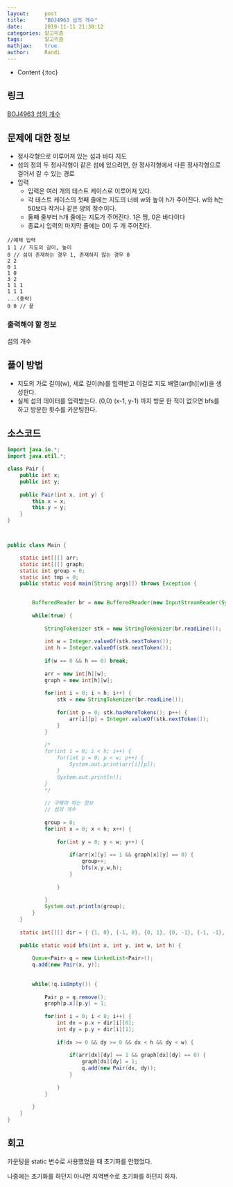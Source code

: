 ```yaml
---
layout:     post
title:      "BOJ4963 섬의 개수"
date:       2019-11-11 21:30:12
categories: 알고리즘
tags:       알고리즘
mathjax:    true
author:     Randi
---
```


* Content
{:toc}

## 링크

[BOJ4963 섬의 개수](https://www.acmicpc.net/problem/4963)



## 문제에 대한 정보

- 정사각형으로 이루어져 있는 섬과 바다 지도
- 섬의 정의 두 정사각형이 같은 섬에 있으려면, 한 정사각형에서 다른 정사각형으로 걸어서 갈 수 있는 경로
- 입력
  - 입력은 여러 개의 테스트 케이스로 이루어져 있다.
  - 각 테스트 케이스의 첫째 줄에는 지도의 너비 w와 높이 h가 주어진다. w와 h는 50보다 작거나 같은 양의 정수이다.
  - 둘째 줄부터 h개 줄에는 지도가 주어진다. 1은 땅, 0은 바다이다
  - 종료시 입력의 마지막 줄에는 0이 두 개 주어진다.

```text
//예제 입력
1 1 // 지도의 길이, 높이
0 // 섬이 존재하는 경우 1, 존재하지 않는 경우 0
2 2
0 1
1 0
3 2
1 1 1
1 1 1
...(중략)
0 0 // 끝
```
### 출력해야 할 정보

섬의 개수

## 풀이 방법

- 지도의 가로 길이(w), 세로 길이(h)를 입력받고 이걸로 지도 배열(arr[h][w])을 생성한다.
-  실제 섬의 데이터를 입력받는다.
(0,0) (x-1, y-1) 까지 방문 한 적이 없으면 bfs를 하고 방문한 횟수를 카운팅한다.

## 소스코드

```java
import java.io.*;
import java.util.*;

class Pair {
	public int x;
	public int y;
	
	public Pair(int x, int y) {
		this.x = x;
		this.y = y;
	}
}



public class Main {

	static int[][] arr;
	static int[][] graph;
	static int group = 0;
	static int tmp = 0;
    public static void main(String args[]) throws Exception {

    	
    	BufferedReader br = new BufferedReader(new InputStreamReader(System.in));
    	
    	while(true) {
	    
    		StringTokenizer stk = new StringTokenizer(br.readLine());
    		
    		int w = Integer.valueOf(stk.nextToken());
	    	int h = Integer.valueOf(stk.nextToken());
	    	
	    	if(w == 0 && h == 0) break;
	    	
	    	arr = new int[h][w];
	    	graph = new int[h][w];
	    	
	    	for(int i = 0; i < h; i++) {
	    		stk = new StringTokenizer(br.readLine());
	    		
	    		for(int p = 0; stk.hasMoreTokens(); p++) {
	    			arr[i][p] = Integer.valueOf(stk.nextToken());
	    		}
	    	}
	    	
	    	/*
	    	for(int i = 0; i < h; i++) {
	    		for(int p = 0; p < w; p++) {
	    			System.out.print(arr[i][p]);
	    		}
	    		System.out.println();
	    	}
	    	*/
	    	
	    	// 구해야 하는 정보
	    	// 섬의 개수
	    	
	    	group = 0;
	    	for(int x = 0; x < h; x++) {
	    		
	    		for(int y = 0; y < w; y++) {
	    			
	    			if(arr[x][y] == 1 && graph[x][y] == 0) {
	    				group++;
	    				bfs(x,y,w,h);
	    			}
	    			
	    		}
	    		
	    	}
	    	System.out.println(group);
    	}
    }
    
	static int[][] dir = { {1, 0}, {-1, 0}, {0, 1}, {0, -1}, {-1, -1}, {-1, 1}, {1, -1}, {1, 1} };
    
    public static void bfs(int x, int y, int w, int h) { 
    	
    	Queue<Pair> q = new LinkedList<Pair>();
    	q.add(new Pair(x, y));
    	
    	
    	while(!q.isEmpty()) {
    		
    		Pair p = q.remove();
    		graph[p.x][p.y] = 1;
    		
    		for(int i = 0; i < 8; i++) {
    			int dx = p.x + dir[i][0];
    			int dy = p.y + dir[i][1];
    			
    			if(dx >= 0 && dy >= 0 && dx < h && dy < w) {
    				
    				if(arr[dx][dy] == 1 && graph[dx][dy] == 0) {
    					graph[dx][dy] = 1;
        				q.add(new Pair(dx, dy));
    				}
    				
    			}
    		}
    		
    	}
    }
}
```

## 회고

카운팅을 static 변수로 사용했었을 때 초기화를 안했었다.

나중에는 초기화를 하던지 아니면 지역변수로 초기화를 하던지 하자.